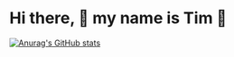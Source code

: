 # Hi there, 👋 my name is Tim 👋

[![Anurag's GitHub stats](https://github-readme-stats.vercel.app/api?username=TimRobillard)](https://github.com/anuraghazra/github-readme-stats)
